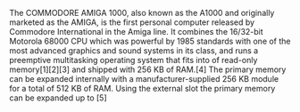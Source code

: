 The COMMODORE AMIGA 1000, also known as the A1000 and originally marketed as the AMIGA, is the first personal computer released by Commodore International in the Amiga line. It combines the 16/32-bit Motorola 68000 CPU which was powerful by 1985 standards with one of the most advanced graphics and sound systems in its class, and runs a preemptive multitasking operating system that fits into of read-only memory[1][2][3] and shipped with 256 KB of RAM.[4] The primary memory can be expanded internally with a manufacturer-supplied 256 KB module for a total of 512 KB of RAM. Using the external slot the primary memory can be expanded up to [5]

